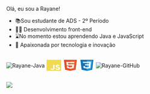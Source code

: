 Olá, eu sou a Rayane!

- 📚Sou estudante de ADS - 2º Período
- 👩‍💻 Desenvolvimento front-end
- ⌛No momento estou aprendendo Java e JavaScript
- 💬 Apaixonada por tecnologia e inovação

</div>
<div style="display: inline_block"><br>
  
  <img align="center" alt="Rayane-Java" height="30" width="40" src="https://raw.githubusercontent.com/jmnote/z-icons/master/svg/java.svg">
  <img align="center" alt="Raya=ne-Js" height="30" width="40" src="https://raw.githubusercontent.com/devicons/devicon/master/icons/javascript/javascript-plain.svg">
  <img align="center" alt="Rayane-HTML" height="30" width="40" src="https://raw.githubusercontent.com/devicons/devicon/master/icons/html5/html5-original.svg">
  <img align="center" alt="Rayane-CSS" height="30" width="40" src="https://raw.githubusercontent.com/devicons/devicon/master/icons/css3/css3-original.svg">
  <img align="center" alt="Rayane-GitHub" height="30" width="40" src=https://raw.githubusercontent.com/jmnote/z-icons/master/svg/github.svg>
</div>

##

<div>
<a href="https://www.linkedin.com/in/rayanekelly/" target="_blank"><img src="https://img.shields.io/badge/LinkedIn-0077B5?style=for-the-badge&logo=linkedin&logoColor=white" target="_blank"></a>

</div>
